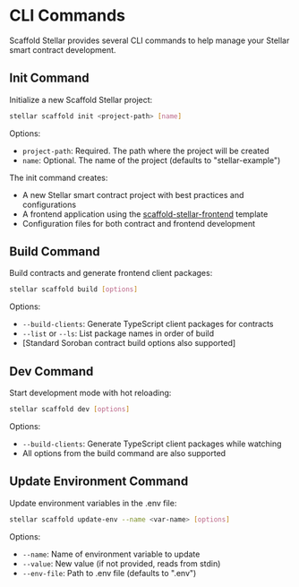 # CLI Commands

Scaffold Stellar provides several CLI commands to help manage your Stellar smart contract development.

## Init Command

Initialize a new Scaffold Stellar project:

```bash
stellar scaffold init <project-path> [name]
```

Options:
- `project-path`: Required. The path where the project will be created
- `name`: Optional. The name of the project (defaults to "stellar-example")

The init command creates:
- A new Stellar smart contract project with best practices and configurations
- A frontend application using the [scaffold-stellar-frontend](https://github.com/AhaLabs/scaffold-stellar-frontend) template
- Configuration files for both contract and frontend development

## Build Command

Build contracts and generate frontend client packages:

```bash
stellar scaffold build [options]
```

Options:
- `--build-clients`: Generate TypeScript client packages for contracts
- `--list` or `--ls`: List package names in order of build
- [Standard Soroban contract build options also supported]

## Dev Command

Start development mode with hot reloading:

```bash
stellar scaffold dev [options]
```

Options:
- `--build-clients`: Generate TypeScript client packages while watching
- All options from the build command are also supported

## Update Environment Command

Update environment variables in the .env file:

```bash
stellar scaffold update-env --name <var-name> [options]
```

Options:
- `--name`: Name of environment variable to update
- `--value`: New value (if not provided, reads from stdin)
- `--env-file`: Path to .env file (defaults to ".env")